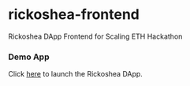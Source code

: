 # rickoshea-frontend
Rickoshea DApp Frontend for Scaling ETH Hackathon

### Demo App

Click [here](app/templates/index.html) to launch the Rickoshea DApp.
